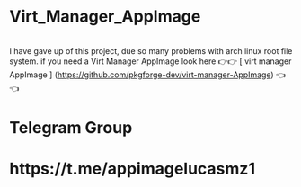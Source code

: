 # Virt_Manager_AppImage

<br> I have gave up of this project, due so many problems with arch linux root file system. if you need a Virt Manager AppImage look here 👉👉 [ virt manager AppImage ] (https://github.com/pkgforge-dev/virt-manager-AppImage) 👈👈 <br/>
<h1>Telegram Group<h1/>
<h1>https://t.me/appimagelucasmz1<h1/>
